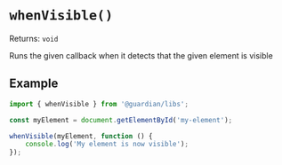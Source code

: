# `whenVisible()`

Returns: `void`

Runs the given callback when it detects that the given element is visible

## Example

```js
import { whenVisible } from '@guardian/libs';

const myElement = document.getElementById('my-element');

whenVisible(myElement, function () {
    console.log('My element is now visible');
});
```
